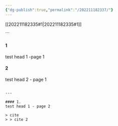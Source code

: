 ```yaml
---
{"dg-publish":true,"permalink":"/202211182337/"}
---
```



[[202211182335#1\|202211182335#1]]
<div class="transclusion internal-embed is-loaded"><div class="markdown-embed">
```

#### 1
test head 1 -page 1

#### 2
test head 2 - page 1
```</div></div>

---

#### 1.
test head 1 - page 2

> cite
> > cite 2



